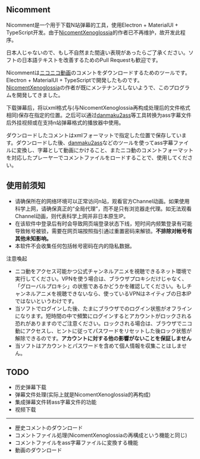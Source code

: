 ## Nicomment

Nicomment是一个用于下载N站弹幕的工具，使用Electron + MaterialUI + TypeScript开发。由于[NicomentXenoglossia](http://xeno.grrr.jp)的作者已不再维护，故开发此程序。

日本人じゃないので、もし不自然また間違い表現があったらご了承ください。ソフトの日本語テキストを改善するためのPull Requestも歓迎です。

Nicommentは[ニコニコ動画](http://www.nicovideo.jp)のコメントをダウンロードするためのツールです。Electron + MaterialUI + TypeScriptで開発したものです。[NicomentXenoglossia](http://xeno.grrr.jp)の作者が既にメンテナンスしないようで、このプログラムを開発してきました。

下载弹幕后，将以xml格式与(与NicomentXenoglossia再构成处理后的文件格式相同)保存在指定的位置。之后可以通过[danmaku2ass](https://github.com/m13253/danmaku2ass)等工具转换为ass字幕文件后外挂视频或在支持n站弹幕格式的播放器中使用。

ダウンロードしたコメントはxmlフォーマットで指定した位置で保存しています。ダウンロードした後、[danmaku2ass](https://github.com/m13253/danmaku2ass)などのツールを使ってass字幕ファイルに変換し、字幕として動画にかけること、またニコ動のコメントフォーマットを対応したプレーヤーでコメントファイルをロードすることで、使用してください。

## 使用前须知

* 请确保所在的网络环境可以正常访问n站，观看官方Channel动画。如果使用科学上网，请确保真正的“全局代理”，而不是只有浏览器走代理。如无法观看Channel动画，则代表科学上网并非日本原生IP。
* 在该软件中登录后有时会导致网页端登录状态下线，短时间内频繁登录有可能导致帐号被锁，需要在网页端按照指引通过重置密码来解锁。**不排除对帐号有其他未知影响。**
* 本软件不会收集任何包括帐号密码在内的隐私数据。

注意喚起

* ニコ動をアクセス可能かつ公式チャンネルアニメを視聴できるネット環境で実行してください。VPNを使う場合は、ブラウザプロキシだけじゃなく、「グローバルプロキシ」の状態であるかどうかを確認してください。もしチャンネルアニメを視聴できないなら、使っているVPNはネイティブの日本IPではないというわけです。
* 当ソフトでログインした後、たまにブラウザでのログイン状態がオフラインになります。短時間の中で頻繁にログインするとアカウントがロックされる恐れがありますのでご注意ください。ロックされる場合は、ブラウザでニコ動にアクセスし、ヒントに従ってパスワードをリセットした後ロック状態が解除できるのです。**アカウントに対する他の影響がないことを保証しません**
* 当ソフトはアカウントとパスワードを含めて個人情報を収集ことはしません。

## TODO

* 历史弹幕下载
* 弹幕文件处理(实际上就是NicomentXenoglossia的再构成)
* 集成弹幕文件转ass字幕文件的功能
* 视频下载

---

* 歴史コメントのダウンロード
* コメントファイル処理(NicomentXenoglossiaの再構成という機能と同じ)
* コメントファイルをass字幕ファイルに変換する機能
* 動画のダウンロード
